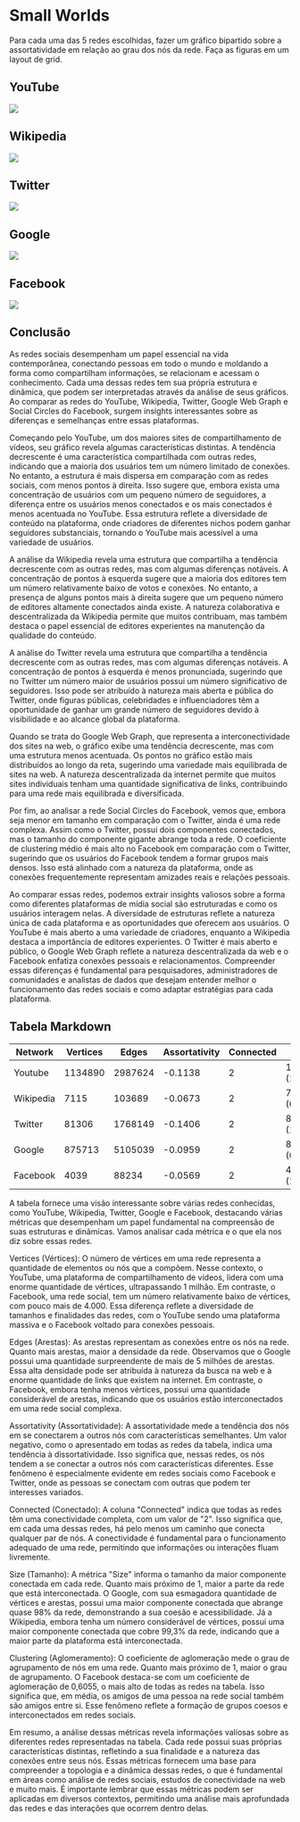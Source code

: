 # Small Worlds

Para cada uma das 5 redes escolhidas, fazer um gráfico bipartido
sobre a assortatividade em relação ao grau dos nós da rede. Faça
as figuras em um layout de grid. 

## YouTube
<img src="https://github.com/pedrojot4/AED2/blob/main/SmallWorlds/graficos/Youtube.png">

## Wikipedia
<img src="https://github.com/pedrojot4/AED2/blob/main/SmallWorlds/graficos/Wikipedia.png">

## Twitter
<img src="https://github.com/pedrojot4/AED2/blob/main/SmallWorlds/graficos/Twitter.png">

## Google
<img src="https://github.com/pedrojot4/AED2/blob/main/SmallWorlds/graficos/Google.png">

## Facebook
<img src="https://github.com/pedrojot4/AED2/blob/main/SmallWorlds/graficos/Facebook.png">

## Conclusão

As redes sociais desempenham um papel essencial na vida contemporânea, conectando pessoas em todo o mundo e moldando a forma como compartilham informações, se relacionam e acessam o conhecimento. Cada uma dessas redes tem sua própria estrutura e dinâmica, que podem ser interpretadas através da análise de seus gráficos. Ao comparar as redes do YouTube, Wikipedia, Twitter, Google Web Graph e Social Circles do Facebook, surgem insights interessantes sobre as diferenças e semelhanças entre essas plataformas.

Começando pelo YouTube, um dos maiores sites de compartilhamento de vídeos, seu gráfico revela algumas características distintas. A tendência decrescente é uma característica compartilhada com outras redes, indicando que a maioria dos usuários tem um número limitado de conexões. No entanto, a estrutura é mais dispersa em comparação com as redes sociais, com menos pontos à direita. Isso sugere que, embora exista uma concentração de usuários com um pequeno número de seguidores, a diferença entre os usuários menos conectados e os mais conectados é menos acentuada no YouTube. Essa estrutura reflete a diversidade de conteúdo na plataforma, onde criadores de diferentes nichos podem ganhar seguidores substanciais, tornando o YouTube mais acessível a uma variedade de usuários.

A análise da Wikipedia revela uma estrutura que compartilha a tendência decrescente com as outras redes, mas com algumas diferenças notáveis. A concentração de pontos à esquerda sugere que a maioria dos editores tem um número relativamente baixo de votos e conexões. No entanto, a presença de alguns pontos mais à direita sugere que um pequeno número de editores altamente conectados ainda existe. A natureza colaborativa e descentralizada da Wikipedia permite que muitos contribuam, mas também destaca o papel essencial de editores experientes na manutenção da qualidade do conteúdo.

A análise do Twitter revela uma estrutura que compartilha a tendência decrescente com as outras redes, mas com algumas diferenças notáveis. A concentração de pontos à esquerda é menos pronunciada, sugerindo que no Twitter um número maior de usuários possui um número significativo de seguidores. Isso pode ser atribuído à natureza mais aberta e pública do Twitter, onde figuras públicas, celebridades e influenciadores têm a oportunidade de ganhar um grande número de seguidores devido à visibilidade e ao alcance global da plataforma.

Quando se trata do Google Web Graph, que representa a interconectividade dos sites na web, o gráfico exibe uma tendência decrescente, mas com uma estrutura menos acentuada. Os pontos no gráfico estão mais distribuídos ao longo da reta, sugerindo uma variedade mais equilibrada de sites na web. A natureza descentralizada da internet permite que muitos sites individuais tenham uma quantidade significativa de links, contribuindo para uma rede mais equilibrada e diversificada.

Por fim, ao analisar a rede Social Circles do Facebook, vemos que, embora seja menor em tamanho em comparação com o Twitter, ainda é uma rede complexa. Assim como o Twitter, possui dois componentes conectados, mas o tamanho do componente gigante abrange toda a rede. O coeficiente de clustering médio é mais alto no Facebook em comparação com o Twitter, sugerindo que os usuários do Facebook tendem a formar grupos mais densos. Isso está alinhado com a natureza da plataforma, onde as conexões frequentemente representam amizades reais e relações pessoais.

Ao comparar essas redes, podemos extrair insights valiosos sobre a forma como diferentes plataformas de mídia social são estruturadas e como os usuários interagem nelas. A diversidade de estruturas reflete a natureza única de cada plataforma e as oportunidades que oferecem aos usuários. O YouTube é mais aberto a uma variedade de criadores, enquanto a Wikipedia destaca a importância de editores experientes. O Twitter é mais aberto e público, o Google Web Graph reflete a natureza descentralizada da web e o Facebook enfatiza conexões pessoais e relacionamentos. Compreender essas diferenças é fundamental para pesquisadores, administradores de comunidades e analistas de dados que desejam entender melhor o funcionamento das redes sociais e como adaptar estratégias para cada plataforma.

## Tabela Markdown
| Network | Vertices | Edges | Assortativity | Connected | Size | Clustering |
|---------|----------|-------|---------------|-----------|------|------------|
| Youtube | 1134890 | 2987624 | -0.1138 | 2 | 1134890 (1.000) | 0.0808 |
| Wikipedia | 7115 | 103689 | -0.0673 | 2 | 7066 (0.993) | 0.1409 |
| Twitter  | 81306 | 1768149 | -0.1406 | 2 | 81306 (1.000) | 0.5653 |
| Google | 875713 | 5105039 | -0.0959 | 2 | 855802 (0.977) | 0.5143 |
| Facebook | 4039 | 88234 | -0.0569 | 2 | 4039 (1.000) | 0.6055 |

A tabela fornece uma visão interessante sobre várias redes conhecidas, como YouTube, Wikipedia, Twitter, Google e Facebook, destacando várias métricas que desempenham um papel fundamental na compreensão de suas estruturas e dinâmicas. Vamos analisar cada métrica e o que ela nos diz sobre essas redes.

Vertices (Vértices): O número de vértices em uma rede representa a quantidade de elementos ou nós que a compõem. Nesse contexto, o YouTube, uma plataforma de compartilhamento de vídeos, lidera com uma enorme quantidade de vértices, ultrapassando 1 milhão. Em contraste, o Facebook, uma rede social, tem um número relativamente baixo de vértices, com pouco mais de 4.000. Essa diferença reflete a diversidade de tamanhos e finalidades das redes, com o YouTube sendo uma plataforma massiva e o Facebook voltado para conexões pessoais.

Edges (Arestas): As arestas representam as conexões entre os nós na rede. Quanto mais arestas, maior a densidade da rede. Observamos que o Google possui uma quantidade surpreendente de mais de 5 milhões de arestas. Essa alta densidade pode ser atribuída à natureza da busca na web e à enorme quantidade de links que existem na internet. Em contraste, o Facebook, embora tenha menos vértices, possui uma quantidade considerável de arestas, indicando que os usuários estão interconectados em uma rede social complexa.

Assortativity (Assortatividade): A assortatividade mede a tendência dos nós em se conectarem a outros nós com características semelhantes. Um valor negativo, como o apresentado em todas as redes da tabela, indica uma tendência à dissortatividade. Isso significa que, nessas redes, os nós tendem a se conectar a outros nós com características diferentes. Esse fenômeno é especialmente evidente em redes sociais como Facebook e Twitter, onde as pessoas se conectam com outras que podem ter interesses variados.

Connected (Conectado): A coluna "Connected" indica que todas as redes têm uma conectividade completa, com um valor de "2". Isso significa que, em cada uma dessas redes, há pelo menos um caminho que conecta qualquer par de nós. A conectividade é fundamental para o funcionamento adequado de uma rede, permitindo que informações ou interações fluam livremente.

Size (Tamanho): A métrica "Size" informa o tamanho da maior componente conectada em cada rede. Quanto mais próximo de 1, maior a parte da rede que está interconectada. O Google, com sua esmagadora quantidade de vértices e arestas, possui uma maior componente conectada que abrange quase 98% da rede, demonstrando a sua coesão e acessibilidade. Já a Wikipedia, embora tenha um número considerável de vértices, possui uma maior componente conectada que cobre 99,3% da rede, indicando que a maior parte da plataforma está interconectada.

Clustering (Aglomeramento): O coeficiente de aglomeração mede o grau de agrupamento de nós em uma rede. Quanto mais próximo de 1, maior o grau de agrupamento. O Facebook destaca-se com um coeficiente de aglomeração de 0,6055, o mais alto de todas as redes na tabela. Isso significa que, em média, os amigos de uma pessoa na rede social também são amigos entre si. Esse fenômeno reflete a formação de grupos coesos e interconectados em redes sociais.

Em resumo, a análise dessas métricas revela informações valiosas sobre as diferentes redes representadas na tabela. Cada rede possui suas próprias características distintas, refletindo a sua finalidade e a natureza das conexões entre seus nós. Essas métricas fornecem uma base para compreender a topologia e a dinâmica dessas redes, o que é fundamental em áreas como análise de redes sociais, estudos de conectividade na web e muito mais. É importante lembrar que essas métricas podem ser aplicadas em diversos contextos, permitindo uma análise mais aprofundada das redes e das interações que ocorrem dentro delas.



